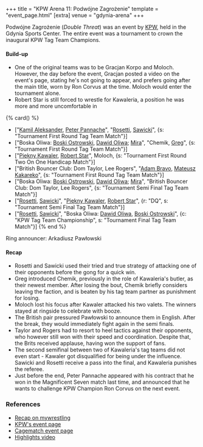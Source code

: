+++
title = "KPW Arena 11: Podwójne Zagrożenie"
template = "event_page.html"
[extra]
venue = "gdynia-arena"
+++

Podwójne Zagrożenie (_Double Threat_) was an event by [KPW](@/o/kpw.md), held in the Gdynia Sports Center. The entire event was a tournament to crown the inaugural KPW Tag Team Champions.


#### Build-up

* One of the original teams was to be Gracjan Korpo and Moloch. However, the day before the event, Gracjan posted a video on the event's page, stating he's not going to appear, and prefers going after the main title, worn by Ron Corvus at the time. Moloch would enter the tournament alone.
* Robert Star is still forced to wrestle for Kawaleria, a position he was more and more uncomfortable in

{% card() %}
- ["[Kamil Aleksander](@/w/kamil-aleksander.md), [Peter Pannache](@/w/peter-pannache.md)",
  "[Rosetti](@/w/rosetti.md), [Sawicki](@/w/sawicki.md)", {s: "Tournament First Round
      Tag Team Match"}]
- ["Boska Oliwa: [Boski Ostrowski](@/w/ostrowski.md), [Dawid Oliwa](@/w/dawid-oliwa.md);
    [Mira](@/w/mira.md)", "Chemik, [Greg](@/w/greg.md)", {s: "Tournament First Round
      Tag Team Match"}]
- ["[Piękny Kawaler](@/w/piekny-kawaler.md), [Robert Star](@/w/robert-star.md)", Moloch,
  {s: "Tournament First Round Two On One Handicap Match"}]
- ["British Bouncer Club: Dom Taylor, Lee Rogers", "[Adam Bravo](@/w/adam-bravo.md),
    [Mateusz Kakareko](@/w/mateusz-kowalski.md)", {s: "Tournament First Round Tag
      Team Match"}]
- ["Boska Oliwa: [Boski Ostrowski](@/w/ostrowski.md), [Dawid Oliwa](@/w/dawid-oliwa.md);
    [Mira](@/w/mira.md)", "British Bouncer Club: Dom Taylor, Lee Rogers", {s: "Tournament
      Semi Final Tag Team Match"}]
- ["[Rosetti](@/w/rosetti.md), [Sawicki](@/w/sawicki.md)", "[Piękny Kawaler](@/w/piekny-kawaler.md),
    [Robert Star](@/w/robert-star.md)", {r: "DQ", s: "Tournament Semi Final Tag Team
      Match"}]
- ["[Rosetti](@/w/rosetti.md), [Sawicki](@/w/sawicki.md)", "Boska Oliwa: [Dawid Oliwa](@/w/dawid-oliwa.md),
    [Boski Ostrowski](@/w/ostrowski.md)", {c: "KPW Tag Team Championship", s: "Tournament
      Final Tag Team Match"}]
{% end %}

Ring announcer: Arkadiusz Pawłowski

#### Recap

* Rosetti and Sawicki used their tried and true strategy of attacking one of their opponents before the gong for a quick win.
* Greg introduced Chemik, previously in the role of Kawaleria's butler, as their newest member. After losing the bout, Chemik briefly considers leaving the faction, and is beaten by his tag team partner as punishment for losing.
* Moloch lost his focus after Kawaler attacked his two valets. The winners stayed at ringside to celebrate with booze.
* The British pair pressured Pawłowski to announce them in English. After the break, they would immediately fight again in the semi finals.
* Taylor and Rogers had to resort to heel tactics against their opponents, who however still won with their speed and coordination. Despite that, the Brits received applause, having won the support of fans.
* The second semifinal between two of Kawaleria's tag teams did not even start - Kawaler got disqualified for being under the influence. Sawicki and Rosetti receive a pass into the final, and Kawaleria punishes the referee.
* Just before the end, Peter Pannache appeared with his contract that he won in the Magnificent Seven match last time, and announced that he wants to challenge KPW Champion Ron Corvus on the next event.

### References

* [Recap on mywrestling](https://mywrestling.com.pl/kpw-arena-11-podwojne-zagrozenie-relacja/)
* [KPW's event page](https://kpwrestling.pl/events/kpw-arena-11/)
* [Cagematch event page](https://www.cagematch.net/?id=1&nr=215484)
* [Highlights video](https://www.youtube.com/watch?v=JA-12gIh7Uw)
